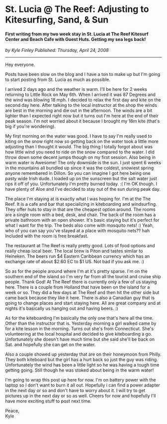 # St. Lucia @ The Reef: Adjusting to Kitesurfing, Sand, & Sun

#### First writing from my two week stay in St. Lucia at The Reef Kitesurf Center and Beach Cafe with Guest Huts. Getting my sea legs back!

_<div class="article-meta-data"> by <span class="article-meta-author" itemprop="author">Kyle Finley</span> Published: <time itemprop="pubdate" datetime="4/24/2008 5:00:00 AM">Thursday, April 24, 2008</time></div>_

---

Hey everyone.

Posts have been slow on the blog and I have a ton to make up but I'm going to start posting from St. Lucia as much as possible.

I arrived 2 days ago and the weather is warm. I'll be here for 2 weeks returning to Little Rock on May 6th. When I arrived it was 87 Degrees and the wind was blowing 18 mph. I decided to relax the first day and kite on the second day here. After talking to the local instructor at the shop the winds are best in the morning and die out in the afternoon. The winds are a bit lighter than I expected right now but it turns out I'm here at the end of their peak season. I'm not worried about it because I brought my 16m kite (that's big if you're wondering).

My first morning on the water was good. I have to say I'm really used to kiting on the snow right now so getting back on the water took a little more adjusting than I thought it would. The big thing I totally forgot about was how little wind you need to ride on the snow compared to the water. I did throw down some decent jumps though on my first session. Also being in warm water is Awesome! The only downside is the sun. I just spent 6 weeks in the mountains all bundled up since it was the coldest, snowiest spring anyone remembered in Dillon. So you can imagine I got here being one pasty wide Irish dude. I loaded up on the sunscreen but the salt water just rips it off of you. Unfortunately I'm pretty burned today. :( I'm OK though. I have plenty of Aloe and I've decided to stay out of the sun during peak day.

The place I'm staying at is exactly what I was hoping for. I'm at the The Reef. It is a cafe and bar that specializing in kiteboarding and windsurfing. They offer huts to stay in that are the cheapest option around. The rooms are a single room with a bed, desk, and chair. The back of the room has a private bathroom with an open shower. It's basic staying but it's perfect for what I want for the trip. The beds also come with mosquito nets! :) Yeah, who of you can say you've stayed at a place with mosquito nets?? hah Included with the room is free breakfast.

The restaurant at The Reef is really pretty good. Lots of food options and really cheap local beer. The local brew is Piton and tastes similar to Heineken. The beers run $4 Eastern Caribbean currency which has an exchange rate of about $2.60 EC to $1 US. Not bad if you ask me. :)

So as for the people around where I'm at it's pretty sparse. I'm on the southern end of the island so I'm very far from all the tourist and cruise ship people. Thank God! At The Reef there is currently only a few of us staying here. There is a couple from Holland that have been on the island for a week or so. They did a few days at The Reef and then hit the other side but came back because they like it here. There is also a Canadian guy that is going to change places and start staying here. All are great company and at nights it's basically us hanging out and having beers. :)

As for the kiteboarding I'm basically the only one that's here all the time. Other than the instructor that is. Yesterday morning a girl walked came by for a kite lesson in the morning. Turns out she's from Connecticut. She's volunteering at the local hospital and decided to give kiteboarding a go. Unfortunately she doesn't have much time but she said she'll be back on Sat. and hopefully she can get on the water.

Also a couple showed up yesterday that are on their honeymoon from Philly. They both kiteboard but the girl has a hurt back so just the guy was riding. Unfortunately the wind has been a little light so he was having a tough time getting going. Still though he was stoked about being in the warm water!

I'm going to wrap this post up here for now. I'm on battery power with the laptop so I don't want to burn it all out. Hopefully i can find a power adapter in the next day or so and don't have to worry about it. I will try to get pictures up in the next day or so as well. Cheers for now and hopefully I'll have more exciting stuff to post next time.

Peace,<br>
Kyle
